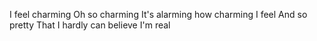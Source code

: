 I feel charming
Oh so charming
It's alarming how charming I feel
And so pretty
That I hardly can believe I'm real
